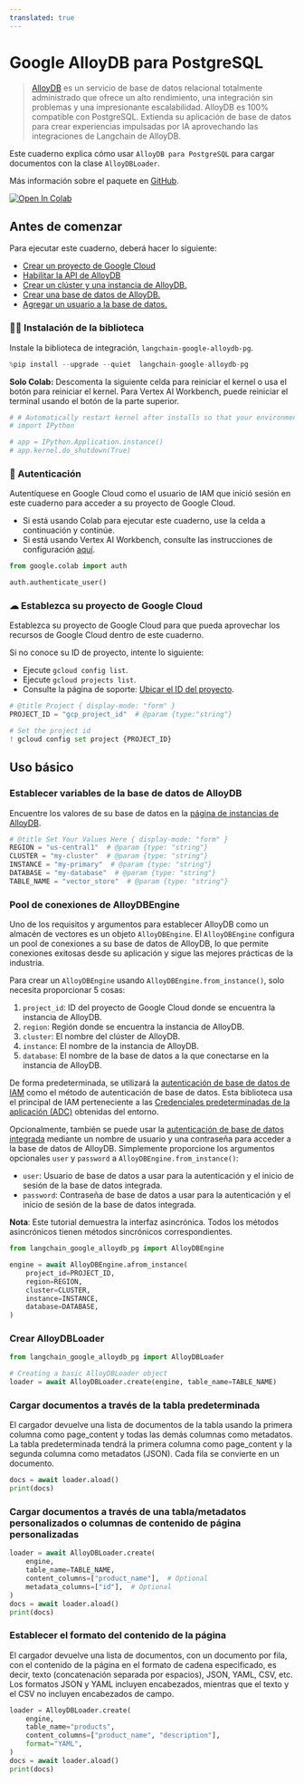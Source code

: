 ```yaml
---
translated: true
---
```


# Google AlloyDB para PostgreSQL

> [AlloyDB](https://cloud.google.com/alloydb) es un servicio de base de datos relacional totalmente administrado que ofrece un alto rendimiento, una integración sin problemas y una impresionante escalabilidad. AlloyDB es 100% compatible con PostgreSQL. Extienda su aplicación de base de datos para crear experiencias impulsadas por IA aprovechando las integraciones de Langchain de AlloyDB.

Este cuaderno explica cómo usar `AlloyDB para PostgreSQL` para cargar documentos con la clase `AlloyDBLoader`.

Más información sobre el paquete en [GitHub](https://github.com/googleapis/langchain-google-alloydb-pg-python/).

[![Open In Colab](https://colab.research.google.com/assets/colab-badge.svg)](https://colab.research.google.com/github/googleapis/langchain-google-alloydb-pg-python/blob/main/docs/document_loader.ipynb)

## Antes de comenzar

Para ejecutar este cuaderno, deberá hacer lo siguiente:

 * [Crear un proyecto de Google Cloud](https://developers.google.com/workspace/guides/create-project)
 * [Habilitar la API de AlloyDB](https://console.cloud.google.com/flows/enableapi?apiid=alloydb.googleapis.com)
 * [Crear un clúster y una instancia de AlloyDB.](https://cloud.google.com/alloydb/docs/cluster-create)
 * [Crear una base de datos de AlloyDB.](https://cloud.google.com/alloydb/docs/quickstart/create-and-connect)
 * [Agregar un usuario a la base de datos.](https://cloud.google.com/alloydb/docs/database-users/about)

### 🦜🔗 Instalación de la biblioteca

Instale la biblioteca de integración, `langchain-google-alloydb-pg`.

```python
%pip install --upgrade --quiet  langchain-google-alloydb-pg
```

**Solo Colab:** Descomenta la siguiente celda para reiniciar el kernel o usa el botón para reiniciar el kernel. Para Vertex AI Workbench, puede reiniciar el terminal usando el botón de la parte superior.

```python
# # Automatically restart kernel after installs so that your environment can access the new packages
# import IPython

# app = IPython.Application.instance()
# app.kernel.do_shutdown(True)
```

### 🔐 Autenticación

Autentíquese en Google Cloud como el usuario de IAM que inició sesión en este cuaderno para acceder a su proyecto de Google Cloud.

* Si está usando Colab para ejecutar este cuaderno, use la celda a continuación y continúe.
* Si está usando Vertex AI Workbench, consulte las instrucciones de configuración [aquí](https://github.com/GoogleCloudPlatform/generative-ai/tree/main/setup-env).

```python
from google.colab import auth

auth.authenticate_user()
```

### ☁ Establezca su proyecto de Google Cloud

Establezca su proyecto de Google Cloud para que pueda aprovechar los recursos de Google Cloud dentro de este cuaderno.

Si no conoce su ID de proyecto, intente lo siguiente:

* Ejecute `gcloud config list`.
* Ejecute `gcloud projects list`.
* Consulte la página de soporte: [Ubicar el ID del proyecto](https://support.google.com/googleapi/answer/7014113).

```python
# @title Project { display-mode: "form" }
PROJECT_ID = "gcp_project_id"  # @param {type:"string"}

# Set the project id
! gcloud config set project {PROJECT_ID}
```

## Uso básico

### Establecer variables de la base de datos de AlloyDB

Encuentre los valores de su base de datos en la [página de instancias de AlloyDB](https://console.cloud.google.com/alloydb/clusters).

```python
# @title Set Your Values Here { display-mode: "form" }
REGION = "us-central1"  # @param {type: "string"}
CLUSTER = "my-cluster"  # @param {type: "string"}
INSTANCE = "my-primary"  # @param {type: "string"}
DATABASE = "my-database"  # @param {type: "string"}
TABLE_NAME = "vector_store"  # @param {type: "string"}
```

### Pool de conexiones de AlloyDBEngine

Uno de los requisitos y argumentos para establecer AlloyDB como un almacén de vectores es un objeto `AlloyDBEngine`. El `AlloyDBEngine` configura un pool de conexiones a su base de datos de AlloyDB, lo que permite conexiones exitosas desde su aplicación y sigue las mejores prácticas de la industria.

Para crear un `AlloyDBEngine` usando `AlloyDBEngine.from_instance()`, solo necesita proporcionar 5 cosas:

1. `project_id`: ID del proyecto de Google Cloud donde se encuentra la instancia de AlloyDB.
1. `region`: Región donde se encuentra la instancia de AlloyDB.
1. `cluster`: El nombre del clúster de AlloyDB.
1. `instance`: El nombre de la instancia de AlloyDB.
1. `database`: El nombre de la base de datos a la que conectarse en la instancia de AlloyDB.

De forma predeterminada, se utilizará la [autenticación de base de datos de IAM](https://cloud.google.com/alloydb/docs/connect-iam) como el método de autenticación de base de datos. Esta biblioteca usa el principal de IAM perteneciente a las [Credenciales predeterminadas de la aplicación (ADC)](https://cloud.google.com/docs/authentication/application-default-credentials) obtenidas del entorno.

Opcionalmente, también se puede usar la [autenticación de base de datos integrada](https://cloud.google.com/alloydb/docs/database-users/about) mediante un nombre de usuario y una contraseña para acceder a la base de datos de AlloyDB. Simplemente proporcione los argumentos opcionales `user` y `password` a `AlloyDBEngine.from_instance()`:

* `user`: Usuario de base de datos a usar para la autenticación y el inicio de sesión de la base de datos integrada.
* `password`: Contraseña de base de datos a usar para la autenticación y el inicio de sesión de la base de datos integrada.

**Nota**: Este tutorial demuestra la interfaz asincrónica. Todos los métodos asincrónicos tienen métodos sincrónicos correspondientes.

```python
from langchain_google_alloydb_pg import AlloyDBEngine

engine = await AlloyDBEngine.afrom_instance(
    project_id=PROJECT_ID,
    region=REGION,
    cluster=CLUSTER,
    instance=INSTANCE,
    database=DATABASE,
)
```

### Crear AlloyDBLoader

```python
from langchain_google_alloydb_pg import AlloyDBLoader

# Creating a basic AlloyDBLoader object
loader = await AlloyDBLoader.create(engine, table_name=TABLE_NAME)
```

### Cargar documentos a través de la tabla predeterminada

El cargador devuelve una lista de documentos de la tabla usando la primera columna como page_content y todas las demás columnas como metadatos. La tabla predeterminada tendrá la primera columna como
page_content y la segunda columna como metadatos (JSON). Cada fila se convierte en un documento.

```python
docs = await loader.aload()
print(docs)
```

### Cargar documentos a través de una tabla/metadatos personalizados o columnas de contenido de página personalizadas

```python
loader = await AlloyDBLoader.create(
    engine,
    table_name=TABLE_NAME,
    content_columns=["product_name"],  # Optional
    metadata_columns=["id"],  # Optional
)
docs = await loader.aload()
print(docs)
```

### Establecer el formato del contenido de la página

El cargador devuelve una lista de documentos, con un documento por fila, con el contenido de la página en el formato de cadena especificado, es decir, texto (concatenación separada por espacios), JSON, YAML, CSV, etc. Los formatos JSON y YAML incluyen encabezados, mientras que el texto y el CSV no incluyen encabezados de campo.

```python
loader = AlloyDBLoader.create(
    engine,
    table_name="products",
    content_columns=["product_name", "description"],
    format="YAML",
)
docs = await loader.aload()
print(docs)
```
